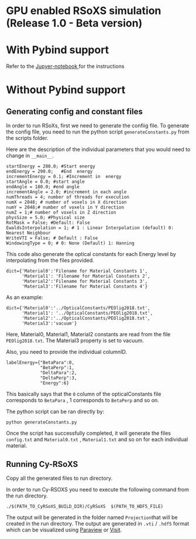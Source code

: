 GPU enabled RSoXS simulation (Release 1.0 - Beta version)
====================================

# With Pybind support

Refer to the [Jupyer-notebook ](../notebook/CyRSoXS.ipynb) for the instructions

Without Pybind support
=======================

## Generating config and constant files

In order to run RSoXs, first we need to generate the confiig file.
To generate the config file, you need to run the python script `generateConstants.py` 
from the scripts folder.

Here are the description of the individual parameters that you would need to change
in `__main__`.
```
startEnergy = 280.0; #Start energy
endEnergy = 290.0;   #End  energy
incrementEnergy = 0.1; #Increment in  energy
startAngle = 0.0; #start angle
endAngle = 180.0; #end angle
incrementAngle = 2.0; #increment in each angle
numThreads = 4; number of threads for execution
numX = 2048; # number of voxels in X direction
numY = 2048;# number of voxels in Y direction
numZ = 1;# number of voxels in Z direction
physSize = 5.0; #Physical size
RotMask = False; #Default: False
EwaldsInterpolation = 1; # 1 : Linear Interpolation (default) 0: Nearest Neighbour 
WriteVTI = False; # Default : False
WindowingType = 0; # 0: None (Default) 1: Hanning 
``` 

This code also generate the optical constants for each Energy level
by interpolating from the files provided.

```
dict={'Material0':'Filename for Material Constants 1',
      'Material1': 'Filename for Material Constants 2',
      'Material2':'Filename for Material Constants 3',
      'Material3':'Filename for Material Constants 4'}
```
As an example:
```
dict={'Material0':'../OpticalConstants/PEOlig2018.txt',
      'Material1': '../OpticalConstants/PEOlig2018.txt',
      'Material2':'../OpticalConstants/PEOlig2018.txt',
      'Material3':'vacuum'}
```

Here, Material0, Material1, Material2 constants are read from the 
file `PEOlig2018.txt`. The Material3 property is set to vacuum.

Also, you need to provide the individual columnID.

```
labelEnergy={"BetaPara":0,
             "BetaPerp":1,
             "DeltaPara":2,
             "DeltaPerp":3,
             "Energy":6}
```  

This basically  says that the `0` column of the opticalConstants file corresponds to `BetaPara` , 1 
corresponds to `BetaPerp` and so on.

The python script can be ran directly by:
```
python generateConstants.py
``` 

Once the script has successfully completed, it will generate the files `config.txt` and `Material0.txt` ,
 `Material1.txt` and so on for each individual material. 
 
 
## Running Cy-RSoXS

Copy all the generated files to run directory.

 In order to run Cy-RSOXS you need to execute the following command
from the run directory.

```
./$(PATH_TO_CyRSoXS_BUILD_DIR)/CyRSoXS  $(PATH_TO_HDF5_FILE)
```

The output will be generated in the folder named `Projection`that will be
created in the run directory. The output are generated in `.vti` / `.hdf5` format which
can be visualized using [Paraview](https://www.paraview.org/) or [Visit](https://wci.llnl.gov/simulation/computer-codes/visit/).

